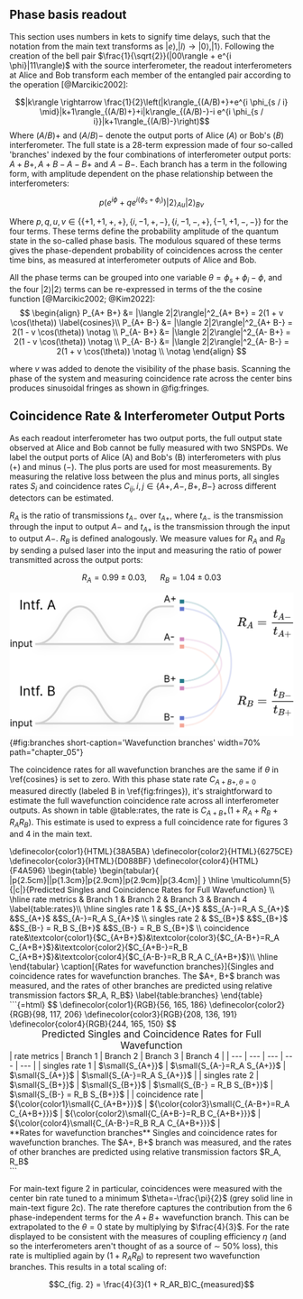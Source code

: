 ## Phase basis readout

This section uses numbers in kets to signify time delays, such that the notation from the main text transforms as $|e\rangle, |l\rangle \longrightarrow |0\rangle, |1\rangle$. Following the creation of the bell pair $\frac{1}{\sqrt{2}}(|00\rangle + e^{i \phi}|11\rangle)$ with the source interferometer, the readout interferometers at Alice and Bob transform each member of the entangled pair according to the operation [@Marcikic2002]:

$$|k\rangle \rightarrow \frac{1}{2}\left(|k\rangle_{(A/B)+}+e^{i \phi_{s / i} \mid}|k+1\rangle_{(A/B)+}+i|k\rangle_{(A/B)-}-i e^{i \phi_{s / i}}|k+1\rangle_{(A/B)-}\right)$$
Where $(A/B)+$ and $(A/B)-$ denote the output ports of Alice ($A$) or Bob's ($B$) interferometer. The full state is a 28-term expression made of four so-called 'branches' indexed by the four combinations of interferometer output ports: $A+ B+, A+ B- A- B+$ and $A- B-$. Each branch has a term in the following form, with amplitude dependent on the phase relationship between the interferometers:

$$p\left(e^{i \phi}+qe^{i\left(\phi_s+\phi_i\right)}\right)|2\rangle_{Au}|2\rangle_{Bv} $$

Where $p, q, u, v \in \{\{+1,+1, +, +\}, \{i,-1, +, -\}, \{i,-1, -, +\}, \{-1,+1, -, -\}\}$ for the four terms. These terms define the probability amplitude of the quantum state in the so-called phase basis. The modulous squared of these terms gives the phase-dependent probability of coincidences across the center time bins, as measured at interferometer outputs of Alice and Bob. 

All the phase terms can be grouped into one variable $\theta = \phi_s + \phi_i - \phi$, and the four $|2\rangle|2\rangle$ terms can be re-expressed in terms of the the cosine function [@Marcikic2002; @Kim2022]:
$$
\begin{align}
P_{A+ B+} &= |\langle 2|2\rangle|^2_{A+ B+} = 2(1 + v \cos(\theta))  \label{cosines}\\
P_{A+ B-} &= |\langle 2|2\rangle|^2_{A+ B-} = 2(1 - v \cos(\theta)) \notag \\
P_{A- B+} &= |\langle 2|2\rangle|^2_{A- B+} = 2(1 - v \cos(\theta)) \notag \\
P_{A- B-} &= |\langle 2|2\rangle|^2_{A- B-} = 2(1 + v \cos(\theta)) \notag \\ \notag
\end{align}
$$

where $v$ was added to denote the visibility of the phase basis. Scanning the phase of the system and measuring coincidence rate across the center bins produces sinusoidal fringes as shown in @fig:fringes. 


## Coincidence Rate & Interferometer Output Ports 

As each readout interferometer has two output ports, the full output state observed at Alice and Bob cannot be fully measured with two SNSPDs. We label the output ports of Alice (A) and Bob's (B) interferometers with plus ($+$) and minus ($-$). The plus ports are used for most measurements. By measuring the relative loss between the plus and minus ports, all singles rates $S_i$ and coincidence rates $C_{ij}, i,j \in \{A+, A-, B+, B-\}$ across different detectors can be estimated. 

$R_A$ is the ratio of transmissions $t_{A-}$ over $t_{A+}$, where $t_{A-}$ is the transmission through the input to output $A-$ and $t_{A+}$ is the transmission through the input to output $A-$. $R_B$ is defined analogously. We measure values for $R_A$ and $R_B$ by sending a pulsed laser into the input and measuring the ratio of power transmitted across the output ports:

$$R_A = 0.99 \pm 0.03, ~~~~~~ R_B = 1.04 \pm 0.03$$

<!-- \begin{figure}[H]
    \centering
    \includegraphics[width=0.5\linewidth]{Interferometer_Output_Schematic_R_Eq.pdf}
    % \caption{}
    % \label{fig:branches}
\end{figure} -->

![**Wavefunction branches** Different pairings of interferometer output ports collect different wavefunction branches](./figs/branches_light.svg){#fig:branches short-caption='Wavefunction branches' width=70% path="chapter_05"}

The coincidence rates for all wavefunction branches are the same if $\theta$ in \ref{cosines} is set to zero. With this phase state rate $C_{A+ B+, \theta=0}$ measured directly (labeled B in \ref{fig:fringes}), it's straightforward to estimate the full wavefunction coincidence rate across all interferometer outputs. As shown in table @table:rates, the rate is $C_{A+ B+}(1 + R_A + R_B + R_AR_B)$. This estimate is used to express a full coincidence rate for figures 3 and 4 in the main text. 

<div class="latex">
\definecolor{color1}{HTML}{38A5BA}
\definecolor{color2}{HTML}{6275CE}
\definecolor{color3}{HTML}{D088BF}
\definecolor{color4}{HTML}{F4A596}
\begin{table}
\begin{tabular}{ |p{2.5cm}||p{1.3cm}|p{2.9cm}|p{2.9cm}|p{3.4cm}|  }
\hline
\multicolumn{5}{|c|}{Predicted Singles and Coincidence Rates for Full Wavefunction} \\
\hline
rate metrics     &  Branch 1 & Branch 2 & Branch 3 & Branch 4 \label{table:rates}\\
\hline
singles rate 1  & $S_{A+}$ &$S_{A-}=R_A S_{A+}$    &$S_{A+}$               &$S_{A-}=R_A S_{A+}$        \\
singles rate 2  & $S_{B+}$ &$S_{B+}$               &$S_{B-} = R_B S_{B+}$  &$S_{B-} = R_B S_{B+}$      \\
coincidence rate&\textcolor{color1}{$C_{A+B+}$}&\textcolor{color3}{$C_{A-B+}=R_A C_{A+B+}$}&\textcolor{color2}{$C_{A+B-}=R_B C_{A+B+}$}&\textcolor{color4}{$C_{A-B-}=R_B R_A C_{A+B+}$}\\
\hline
\end{tabular}
\caption[{Rates for wavefunction branches}]{Singles and coincidence rates for wavefunction branches. The $A+, B+$ branch was measured, and the rates of other branches are predicted using relative transmission factors $R_A, R_B$}
\label{table:branches}
\end{table}
</div>
```{=html}
$$
\definecolor{color1}{RGB}{56, 165, 186}
\definecolor{color2}{RGB}{98, 117, 206}
\definecolor{color3}{RGB}{208, 136, 191}
\definecolor{color4}{RGB}{244, 165, 150}
$$
<div style="text-align: center;">
<a name='table:branches'></a>
<span style="font-size: 17px;">Predicted Singles and Coincidence Rates for Full Wavefunction</span>
</div>
<table style="margin: 0" markdown>
| rate metrics | Branch 1 | Branch 2 | Branch 3 | Branch 4 |
| --- | --- | --- | --- | --- |
| singles rate 1 | $\small{S_{A+}}$ | $\small{S_{A-}=R_A S_{A+}}$ | $\small{S_{A+}}$ | $\small{S_{A-}=R_A S_{A+}}$ |
| singles rate 2 | $\small{S_{B+}}$ | $\small{S_{B+}}$ | $\small{S_{B-} = R_B S_{B+}}$ | $\small{S_{B-} = R_B S_{B+}}$ |
| coincidence rate | ${\color{color1}\small{C_{A+B+}}}$ | ${\color{color3}\small{C_{A-B+}=R_A C_{A+B+}}}$ | ${\color{color2}\small{C_{A+B-}=R_B C_{A+B+}}}$ | ${\color{color4}\small{C_{A-B-}=R_B R_A C_{A+B+}}}$ |
<figcaption markdown>**Rates for wavefunction branches** Singles and coincidence rates for wavefunction branches. The $A+, B+$ branch was measured, and the rates of other branches are predicted using relative transmission factors $R_A, R_B$ </figcaption>
</table>
```

For main-text figure 2 in particular, coincidences were measured with the center bin rate tuned to a minimum $\theta=-\frac{\pi}{2}$ (grey solid line in main-text figure 2c). The rate therefore captures the contribution from the 6 phase-independent terms for the $A\!\!+\!\!B\!+\!$ wavefunction branch. This can be extrapolated to the $\theta=0$ state by multiplying by $\frac{4}{3}$. For the rate displayed to be consistent with the measures of coupling efficiency $\eta$ (and so the interferometers aren't thought of as a source of $\sim$ 50\% loss), this rate is multiplied again by $(1 + R_AR_B)$ to represent two wavefunction branches. This results in a total scaling of: 

$$C_{fig. 2} = \frac{4}{3}(1 + R_AR_B)C_{measured}$$